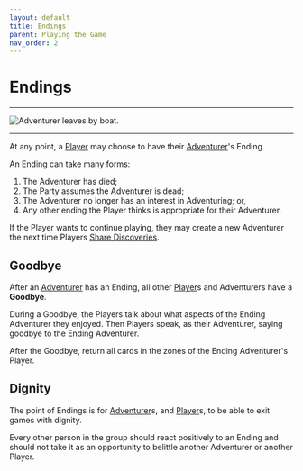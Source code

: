 ```yaml
---
layout: default
title: Endings
parent: Playing the Game
nav_order: 2
---
```


# Endings

---

<img src="https://plerpsandplerps.github.io/Sprouting-Tales/artwork/Art_Ending.png" alt="Adventurer leaves by boat.">

---

At any point, a [Player](https://plerpsandplerps.github.io/Sprouting-Tales/docs/Introduction/Basics.html#player-and-adventurer) may choose to have their [Adventurer](https://plerpsandplerps.github.io/Sprouting-Tales/docs/Introduction/Basics.html#player-and-adventurer)'s Ending. 

An Ending can take many forms: 
1. The Adventurer has died; 
2. The Party assumes the Adventurer is dead;
3. The Adventurer no longer has an interest in Adventuring; or, 
4. Any other ending the Player thinks is appropriate for their Adventurer.

If the Player wants to continue playing, they may create a new Adventurer the next time Players [Share Discoveries](https://plerpsandplerps.github.io/Sprouting-Tales/docs/Playing%20the%20Game/Card%20Types/Discoveries.html#the-world-tree-and-sharing-discoveries). 

## Goodbye

After an [Adventurer](https://plerpsandplerps.github.io/Sprouting-Tales/docs/Introduction/Basics.html#player-and-adventurer) has an Ending, all other [Player](https://plerpsandplerps.github.io/Sprouting-Tales/docs/Introduction/Basics.html#player-and-adventurer)s and Adventurers have a **Goodbye**. 

During a Goodbye, the Players talk about what aspects of the Ending Adventurer they enjoyed. Then Players speak, as their Adventurer, saying goodbye to the Ending Adventurer. 

After the Goodbye, return all cards in the zones of the Ending Adventurer's Player.

## Dignity

The point of Endings is for [Adventurer](https://plerpsandplerps.github.io/Sprouting-Tales/docs/Introduction/Basics.html#player-and-adventurer)s, and [Player](https://plerpsandplerps.github.io/Sprouting-Tales/docs/Introduction/Basics.html#player-and-adventurer)s, to be able to exit games with dignity. 

Every other person in the group should react positively to an Ending and should not take it as an opportunity to belittle another Adventurer or another Player.